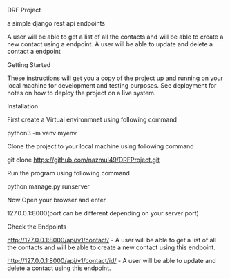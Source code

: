DRF Project

a simple django rest api endpoints

A user will be able to get a list of all the contacts and will be able to create a new contact using a endpoint.
A user will be able to update and delete a contact a endpoint

Getting Started

These instructions will get you a copy of the project up and running on your local machine for development and testing purposes. See deployment for notes on how to deploy the project on a live system.

Installation

First create a Virtual environmnet using following command

  python3 -m venv myenv

Clone the project to your local machine using following command

  git clone https://github.com/nazmul49/DRFProject.git

Run the program using following command

  python manage.py runserver

Now Open your browser and enter

  127.0.0.1:8000(port can be different depending on your server port)

Check the Endpoints

http://127.0.0.1:8000/api/v1/contact/ - A user will be able to get a list of all the contacts and will be able to create a new contact using this endpoint.

http://127.0.0.1:8000/api/v1/contact/id/ - A user will be able to update and delete a contact using this endpoint.
